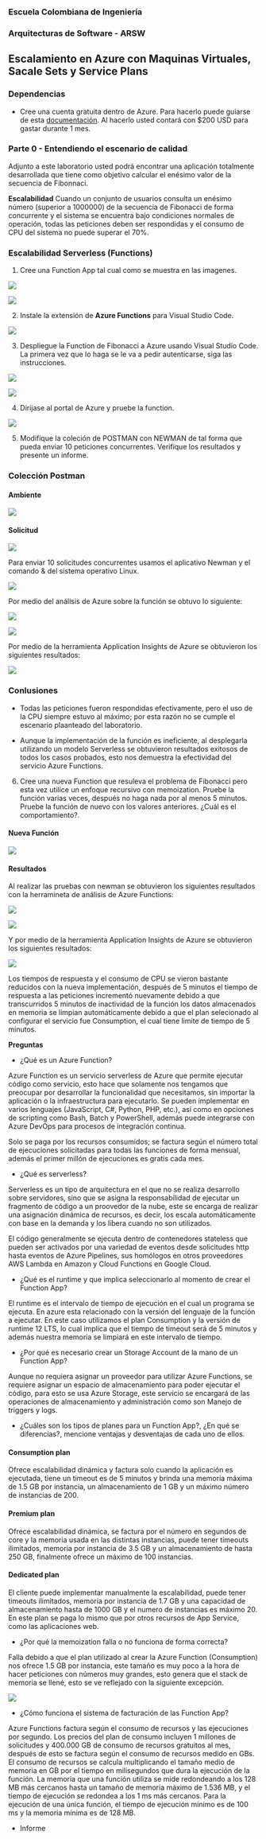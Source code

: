 ### Escuela Colombiana de Ingeniería
### Arquitecturas de Software - ARSW

## Escalamiento en Azure con Maquinas Virtuales, Sacale Sets y Service Plans

### Dependencias
* Cree una cuenta gratuita dentro de Azure. Para hacerlo puede guiarse de esta [documentación](https://azure.microsoft.com/en-us/free/search/?&ef_id=Cj0KCQiA2ITuBRDkARIsAMK9Q7MuvuTqIfK15LWfaM7bLL_QsBbC5XhJJezUbcfx-qAnfPjH568chTMaAkAsEALw_wcB:G:s&OCID=AID2000068_SEM_alOkB9ZE&MarinID=alOkB9ZE_368060503322_%2Bazure_b_c__79187603991_kwd-23159435208&lnkd=Google_Azure_Brand&dclid=CjgKEAiA2ITuBRDchty8lqPlzS4SJAC3x4k1mAxU7XNhWdOSESfffUnMNjLWcAIuikQnj3C4U8xRG_D_BwE). Al hacerlo usted contará con $200 USD para gastar durante 1 mes.

### Parte 0 - Entendiendo el escenario de calidad

Adjunto a este laboratorio usted podrá encontrar una aplicación totalmente desarrollada que tiene como objetivo calcular el enésimo valor de la secuencia de Fibonnaci.

**Escalabilidad**
Cuando un conjunto de usuarios consulta un enésimo número (superior a 1000000) de la secuencia de Fibonacci de forma concurrente y el sistema se encuentra bajo condiciones normales de operación, todas las peticiones deben ser respondidas y el consumo de CPU del sistema no puede superar el 70%.

### Escalabilidad Serverless (Functions)

1. Cree una Function App tal cual como se muestra en las  imagenes.

![](images/part3/part3-function-config.png)

![](images/part3/part3-function-configii.png)

2. Instale la extensión de **Azure Functions** para Visual Studio Code.

![](images/part3/part3-install-extension.png)

3. Despliegue la Function de Fibonacci a Azure usando Visual Studio Code. La primera vez que lo haga se le va a pedir autenticarse, siga las instrucciones.

![](images/part3/part3-deploy-function-1.png)

![](images/part3/part3-deploy-function-2.png)

4. Dirijase al portal de Azure y pruebe la function.

![](images/part3/part3-test-function.png)

5. Modifique la coleción de POSTMAN con NEWMAN de tal forma que pueda enviar 10 peticiones concurrentes. Verifique los resultados y presente un informe.

### Colección Postman

#### Ambiente

![](images/part2/environment.PNG)

#### Solicitud

![](images/part2/request.PNG)

Para enviar 10 solicitudes concurrentes usamos el aplicativo Newman y el comando & del sistema operativo Linux.

![](images/part2/newman1.PNG)

Por medio del análisis de Azure sobre la función se obtuvo lo siguiente:

![](images/part2/metricas2.PNG)

![](images/part2/metricas3.PNG)

Por medio de la herramienta Application Insights de Azure se obtuvieron los siguientes resultados:

![](images/part2/metricas4.PNG)

### Conlusiones

  * Todas las peticiones fueron respondidas efectivamente, pero el uso de la CPU siempre estuvo al máximo; por esta razón no se cumple el escenario plaanteado del laboratorio.
  
  * Aunque la implementación de la función es ineficiente, al desplegarla utilizando un modelo Serverless se obtuvieron resultados exitosos de todos los casos probados, esto nos demuestra la efectividad del servicio Azure Functions.

6. Cree una nueva Function que resuleva el problema de Fibonacci pero esta vez utilice un enfoque recursivo con memoization. Pruebe la función varias veces, después no haga nada por al menos 5 minutos. Pruebe la función de nuevo con los valores anteriores. ¿Cuál es el comportamiento?.

#### Nueva Función

![](images/part3/function.PNG)

#### Resultados

Al realizar las pruebas con newman se obtuvieron los siguientes resultados con la herramineta de análisis de Azure Functions:

![](images/part3/metricas2.PNG)

![](images/part3/metricas3.PNG)

Y por medio de la herramienta Application Insights de Azure se obtuvieron los siguientes resultados:

![](images/part2/metricas4.PNG)

Los tiempos de respuesta y el consumo de CPU se vieron bastante reducidos con la nueva implementación, después de 5 minutos el tiempo de respuesta a las peticiones incrementó nuevamente debido a que transcurridos 5 minutos de inactividad de la función los datos almacenados en memoria se limpian automáticamente debido a que el plan selecionado al configurar el servicio fue Consumption, el cual tiene limite de tiempo de 5 minutos.


**Preguntas**

* ¿Qué es un Azure Function?

Azure Function es un servicio serverless de Azure que permite ejecutar código como servicio, esto hace que solamente nos tengamos que preocupar por desarrollar la funcionalidad que necesitamos, sin importar la aplicación o la infraestructura para ejecutarlo. Se pueden implementar en varios lenguajes (JavaScript, C#, Python, PHP, etc.), así como en opciones de scripting como Bash, Batch y PowerShell, además puede integrarse con Azure DevOps para procesos de integración continua.

Solo se paga por los recursos consumidos; se factura según el número total de ejecuciones solicitadas para todas las funciones de forma mensual, además el primer millón de ejecuciones es gratis cada mes.

* ¿Qué es serverless?

Serverless es un tipo de arquitectura en el que no se realiza desarrollo sobre servidores, sino que se asigna la responsabilidad de ejecutar un fragmento de código a un proovedor de la nube, este se encarga de realizar una asignación dinámica de recursos, es decir, los escala automáticamente con base en la demanda y los libera cuando no son utilizados.

El código generalmente se ejecuta dentro de contenedores stateless que pueden ser activados por una variedad de eventos desde solicitudes http hasta eventos de Azure Pipelines, sus homólogos en otros proveedores AWS Lambda en Amazon y Cloud Functions en Google Cloud.

* ¿Qué es el runtime y que implica seleccionarlo al momento de crear el Function App?

El runtime es el intervalo de tiempo de ejecución en el cual un programa se ejecuta. En azure esta relacionado con la versión del lenguaje de la función a ejecutar. En este caso utilizamos el plan Consumption y la versión de runtime 12 LTS, lo cual implica que el tiempo de timeout será de 5 minutos y además nuestra memoria se limpiará en este intervalo de tiempo.

* ¿Por qué es necesario crear un Storage Account de la mano de un Function App?

Aunque no requiera asignar un proveedor para utilizar Azure Functions, se requiere asignar un espacio de almacenamiento para poder ejecutar el código, para esto se usa Azure Storage, este servicio se encargará de las operaciones de almacenamiento y administración como son Manejo de triggers y logs.

* ¿Cuáles son los tipos de planes para un Function App?, ¿En qué se diferencias?, mencione ventajas y desventajas de cada uno de ellos.

#### Consumption plan 

Ofrece escalabilidad dinámica y factura solo cuando la aplicación es ejecutada, tiene un timeout es de 5 minutos y brinda una memoria máxima de 1.5 GB por instancia, un almacenamiento de 1 GB y un máximo número de instancias de 200.

#### Premium plan

Ofrece escalabilidad dinámica, se factura por el número en segundos de core y la memoria usada en las distintas instancias, puede tener timeouts ilimitados, memoria por instancia de 3.5 GB y un almacenamiento de hasta 250 GB, finalmente ofrece un máximo de 100 instancias.

#### Dedicated plan

El cliente puede implementar manualmente la escalabilidad, puede tener timeouts ilimitados, memoría por instancia de 1.7 GB y una capacidad de almacenamiento hasta de 1000 GB y el numero de instancias es máximo 20. En este plan se paga lo mismo que por otros recursos de App Service, como las aplicaciones web.

* ¿Por qué la memoization falla o no funciona de forma correcta?

Falla debido a que el plan utilizado al crear la Azure Function (Consumption) nos ofrece 1.5 GB por instancia, este tamaño es muy poco a la hora de hacer peticiones con números muy grandes, esto genera que el stack de memoria se llené, esto se ve reflejado con la siguiente excepción.

![](images/part3/error.PNG)

* ¿Cómo funciona el sistema de facturación de las Function App?

Azure Functions factura según el consumo de recursos y las ejecuciones por segundo. Los precios del plan de consumo incluyen 1 millones de solicitudes y 400.000 GB de consumo de recursos gratuitos al mes, después de esto se factura según el consumo de recursos medido en GBs. El consumo de recursos se calcula multiplicando el tamaño medio de memoria en GB por el tiempo en milisegundos que dura la ejecución de la función. La memoria que una función utiliza se mide redondeando a los 128 MB más cercanos hasta un tamaño de memoria máximo de 1.536 MB, y el tiempo de ejecución se redondea a los 1 ms más cercanos. Para la ejecución de una única función, el tiempo de ejecución mínimo es de 100 ms y la memoria mínima es de 128 MB.

* Informe
